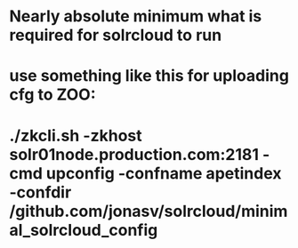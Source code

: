 # Nearly absolute minimum what is required for solrcloud to run
# use something like this for uploading cfg to ZOO:
# ./zkcli.sh -zkhost solr01node.production.com:2181 -cmd upconfig -confname apetindex -confdir /github.com/jonasv/solrcloud/minimal_solrcloud_config
